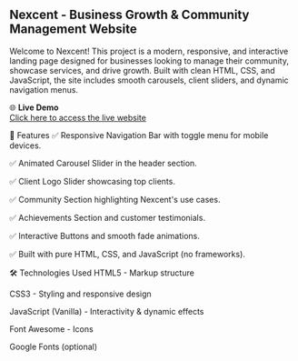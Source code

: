 ## Nexcent - Business Growth & Community Management Website
Welcome to Nexcent! This project is a modern, responsive, and interactive landing page designed for businesses looking to manage their community, showcase services, and drive growth. Built with clean HTML, CSS, and JavaScript, the site includes smooth carousels, client sliders, and dynamic navigation menus.

🌐 **Live Demo**  
[Click here to access the live website](https://sewanu708.github.io/Nexcent/)

🚀 Features
✅ Responsive Navigation Bar with toggle menu for mobile devices.

✅ Animated Carousel Slider in the header section.

✅ Client Logo Slider showcasing top clients.

✅ Community Section highlighting Nexcent's use cases.

✅ Achievements Section and customer testimonials.

✅ Interactive Buttons and smooth fade animations.

✅ Built with pure HTML, CSS, and JavaScript (no frameworks).


🛠️ Technologies Used
HTML5 - Markup structure

CSS3 - Styling and responsive design

JavaScript (Vanilla) - Interactivity & dynamic effects

Font Awesome - Icons

Google Fonts (optional)
